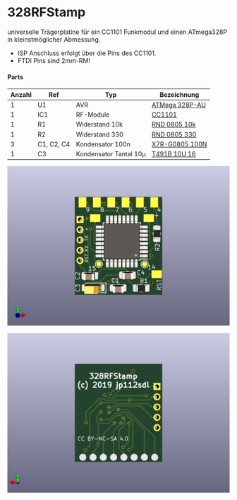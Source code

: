 # 328RFStamp

universelle Trägerplatine für ein CC1101 Funkmodul und einen ATmega328P in kleinstmöglicher Abmessung.<br/>
- ISP Anschluss erfolgt über die Pins des CC1101.
- FTDI Pins sind 2mm-RM! 

#### Parts
| Anzahl | Ref | Typ | Bezeichnung |
|----|----|----|----|
1 | U1 | AVR | [ATMega 328P-AU](https://www.reichelt.de/mcu-atmega-avr-risc-32-kb-20-mhz-tqfp-32-atmega-328p-au-p119684.html)
1 | IC1 | RF-Module | [CC1101](https://de.aliexpress.com/item/32852540940.html)
1 | R1 | Widerstand 10k | [RND 0805 10k](https://www.reichelt.de/smd-widerstand-0805-10-kohm-125-mw-1-rnd-0805-1-10k-p183251.html)
1 | R2 | Widerstand 330 | [RND 0805 330](https://www.reichelt.de/smd-widerstand-0805-330-ohm-125-mw-1-rnd-0805-1-330-p183184.html)
3 | C1, C2, C4 |Kondensator 100n |[X7R-G0805 100N](https://www.reichelt.de/smd-vielschicht-keramikkondensator-100n-10-x7r-g0805-100n-p31879.html)
1 | C3 |Kondensator Tantal 10µ |[T491B 10U 16](https://www.reichelt.de/smd-tantal-10-f-16v-125-c-t491a-10u-16-p206441.html)


![front](328RFStamp-Front.png)

![back](328RFStamp-Back.png)

